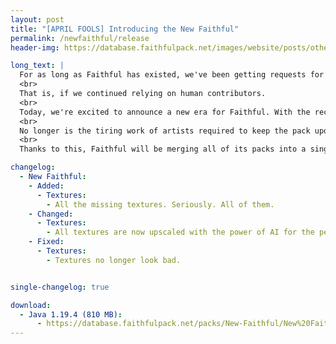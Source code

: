 ```yaml
---
layout: post
title: "[APRIL FOOLS] Introducing the New Faithful"
permalink: /newfaithful/release
header-img: https://database.faithfulpack.net/images/website/posts/other/new_faithful.jpg

long_text: |
  For as long as Faithful has existed, we've been getting requests for higher resolutions. 128x, 256x, 512x… While we would have loved to extend Faithful's repertoire, it was clear that we'd never be able to support resolutions higher than 64x.
  <br>
  That is, if we continued relying on human contributors.
  <br>
  Today, we're excited to announce a new era for Faithful. With the recent boom of AI technologies, we've been training our very own AI model to upscale textures for Faithful – and now's finally the time for it to see the light of day.
  <br>
  No longer is the tiring work of artists required to keep the pack updated and high-quality. AI does the work for us – quicker, better and at any resolution we want.
  <br>
  Thanks to this, Faithful will be merging all of its packs into a single high-resolution one, for the ultimate upscaled Minecraft experience. No more art style or resolution confusion – New Faithful is the one and only way forward.

changelog:
  - New Faithful:
    - Added:
      - Textures:
        - All the missing textures. Seriously. All of them.
    - Changed:
      - Textures:
        - All textures are now upscaled with the power of AI for the perfect Minecraft experience.
    - Fixed:
      - Textures:
        - Textures no longer look bad.


single-changelog: true

download:
  - Java 1.19.4 (810 MB):
      - https://database.faithfulpack.net/packs/New-Faithful/New%20Faithful.zip
---
```

